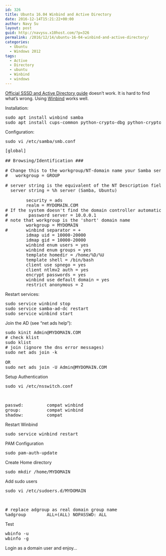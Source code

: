 ```yaml
---
id: 326
title: Ubuntu 16.04 Winbind and Active Directory
date: 2016-12-14T15:21:22+00:00
author: Navy Su
layout: post
guid: http://navysu.x10host.com/?p=326
permalink: /2016/12/14/ubuntu-16-04-winbind-and-active-directory/
categories:
  - Ubuntu
  - Windows 2012
tags:
  - Active
  - Directory
  - ubuntu
  - Winbind
  - windows
---
```

<a href="https://help.ubuntu.com/lts/serverguide/sssd-ad.html" target="_blank">Official SSSD and Active Directory guide</a> doesn&#8217;t work. It is hard to find what&#8217;s wrong. Using <a href="https://help.ubuntu.com/community/ActiveDirectoryWinbindHowto" target="_blank">Winbind</a> works well.

Installation:<!--?prettify linenums=true?-->

<pre class="prettyprint">sudo apt install winbind samba
sudo apt install cups-common python-crypto-dbg python-crypto-doc bind9 bind9utils ctdb ldb-tools ntp smbldap-tools heimdal-clients libnss-winbind libpam-winbind</pre>

Configuration:

<pre class="prettyprint">sudo vi /etc/samba/smb.conf</pre>

<pre class="prettyprint">[global]

## Browsing/Identification ###

# Change this to the workgroup/NT-domain name your Samba server will part of
#   workgroup = GROUP

# server string is the equivalent of the NT Description field
  server string = %h server (Samba, Ubuntu)

        security = ads
        realm = MYDOMAIN.COM
# If the system doesn't find the domain controller automatically, you may need the following line
#        password server = 10.0.0.1
# note that workgroup is the 'short' domain name
        workgroup = MYDOMAIN
#       winbind separator = +
        idmap uid = 10000-20000
        idmap gid = 10000-20000
        winbind enum users = yes
        winbind enum groups = yes
        template homedir = /home/%D/%U
        template shell = /bin/bash
        client use spnego = yes
        client ntlmv2 auth = yes
        encrypt passwords = yes
        winbind use default domain = yes
        restrict anonymous = 2</pre>

Restart services:

<pre class="prettyprint">sudo service winbind stop
sudo service samba-ad-dc restart
sudo service winbind start</pre>

Join the AD (see &#8220;net ads help&#8221;):<!--?prettify linenums=true?-->

<pre class="prettyprint">sudo kinit Admin@MYDOMAIN.COM
# check klist
sudo klist
# join (ignore the dns error messages)
sudo net ads join -k

OR
sudo net ads join -U Admin@MYDOMAIN.COM</pre>

Setup Authentication
  
<!--?prettify linenums=true?-->

<pre class="prettyprint">sudo vi /etc/nsswitch.conf
</pre>

&nbsp;

<pre class="prettyprint">passwd:         compat winbind
group:          compat winbind
shadow:         compat
</pre>

Restart Winbind<!--?prettify linenums=true?-->

<pre class="prettyprint">sudo service winbind restart
</pre>

PAM Configuration
  
<!--?prettify linenums=true?-->

<pre class="prettyprint">sudo pam-auth-update
</pre>

Create Home directory
  
<!--?prettify linenums=true?-->

<pre class="prettyprint">sudo mkdir /home/MYDOMAIN
</pre>

Add sudo users
  
<!--?prettify linenums=true?-->

<pre class="prettyprint">sudo vi /etc/sudoers.d/MYDOMAIN
</pre>

&nbsp;

<pre class="prettyprint"># replace adgroup as real domain group name
%adgroup        ALL=(ALL) NOPASSWD: ALL
</pre>

Test
  
<!--?prettify linenums=true?-->

<pre class="prettyprint">wbinfo -u
wbinfo -g
</pre>

Login as a domain user and enjoy&#8230;